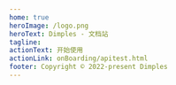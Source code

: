 ```yaml
---
home: true
heroImage: /logo.png
heroText: Dimples - 文档站
tagline: 
actionText: 开始使用
actionLink: onBoarding/apitest.html
footer: Copyright © 2022-present Dimples 
---
```


<QuickEntryCard />
